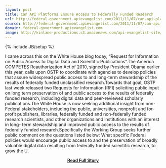 ```yaml
---
layout: post
title: Can API Platforms Ensure Access to Federally Funded Research
url: http://federal-government.apievangelist.com/2011/11/07/can-api-platforms-ensure-access-to-federally-funded-research/
source: http://federal-government.apievangelist.com/2011/11/07/can-api-platforms-ensure-access-to-federally-funded-research/
domain: federal-government.apievangelist.com
image: http://kinlane-productions.s3.amazonaws.com/api-evangelist-site/blog/US_white_house_logo.png
---
```

{% include JB/setup %}<p>I came across this on the White House blog today, “Request for Information on Public Access to Digital Data and Scientific Publications”.The America COMPETES Reauthorization Act of 2010, signed by President Obama earlier this year, calls upon OSTP to coordinate with agencies to develop policies that assure widespread public access to and long-term stewardship of the results of federally funded unclassified research.Towards that goal, OSTP last week released two Requests for Information (RFI) soliciting public input on long term preservation of and public access to the results of federally funded research, including digital data and peer-reviewed scholarly publications.The White House is now seeking additional insight from non-Federal stakeholders, including the public, universities, nonprofit and for-profit publishers, libraries, federally funded and non-federally funded research scientists, and other organizations and institutions with an interest in long- term stewardship and improved public access to the results of federally funded research.Specifically the Working Group seeks further public comment on the questions listed below: What specific Federal policies would encourage public access to and the preservation of broadly valuable digital data resulting from federally funded scientific research, to grow the U.</p>
<center><p><a href="http://federal-government.apievangelist.com/2011/11/07/can-api-platforms-ensure-access-to-federally-funded-research/" style='padding:25px; font-sze:18px; font-weight: bold;'>Read Full Story</a></p></center>
